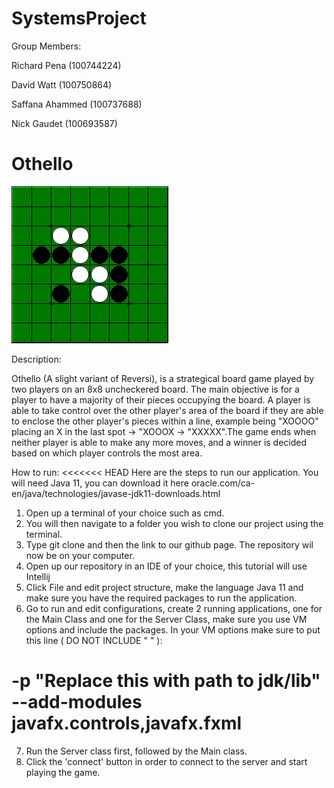 # SystemsProject

Group Members: 
<p>Richard Pena (100744224)</p>
<p>David Watt (100750864)</p>
<p>Saffana Ahammed  (100737688)</p>
<p>Nick Gaudet (100693587)</p>

# Othello
<img src=".\othello.gif">
<p>Description:</p> 
<p>Othello (A slight variant of Reversi), is a strategical board game played by two players on an 8x8 uncheckered board. The main objective is for a player to have a majority of their pieces occupying the board. A player is able to take control over the other player's area of the board if they are able to enclose the other player's pieces within a line, example being "XOOOO" placing an X in the last spot -> "XOOOX -> "XXXXX".The game ends when neither player is able to make any more moves, and a winner is decided based on which player controls the most area.</p>

How to run:
<<<<<<< HEAD
Here are the steps to run our application.
You will need Java 11, you can download it here oracle.com/ca-en/java/technologies/javase-jdk11-downloads.html

1. Open up a terminal of your choice such as cmd.
2. You will then navigate to a folder you wish to clone our project using the terminal. 
3. Type git clone and then the link to our github page. The repository wil now be on your computer.
4. Open up our repository in an IDE of your choice, this tutorial will use Intellij
5. Click File and edit project structure, make the language Java 11 and make sure you have the required
packages to run the application.
6. Go to run and edit configurations, create 2 running applications, one for the Main Class and one for the Server Class, 
make sure you use VM options and include the packages.
In your VM options make sure to put this line ( DO NOT INCLUDE " " ):

-p "Replace this with path to jdk/lib" --add-modules javafx.controls,javafx.fxml
=======

7. Run the Server class first, followed by the Main class.
8. Click the 'connect' button in order to connect to the server and start playing the game.

